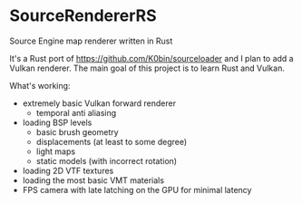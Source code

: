 # SourceRendererRS
Source Engine map renderer written in Rust

It's a Rust port of https://github.com/K0bin/sourceloader and I plan to add a Vulkan renderer.
The main goal of this project is to learn Rust and Vulkan.

What's working:
* extremely basic Vulkan forward renderer
  * temporal anti aliasing
* loading BSP levels
  * basic brush geometry
  * displacements (at least to some degree)
  * light maps
  * static models (with incorrect rotation)
* loading 2D VTF textures
* loading the most basic VMT materials
* FPS camera with late latching on the GPU for minimal latency
